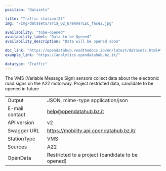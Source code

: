 ```yaml
---
position: "Datasets"

title: "Traffic station(2)"
img: "/img/datasets/aria_02_BrennerLEC_fase2.jpg"

availability: "tobe-opened"
availability_label: "Data to be Opened"
availability_description: "Data will be opened soon"

doc_link: "https://opendatahub.readthedocs.io/en/latest/datasets.html#trafficstation-vms-dataset"
example_link: "https://analytics.opendatahub.bz.it/"

datatype: "Traffic"
---
```


The VMS (Variable Message Sign) sensors collect data about the electronic road signs on the A22 motorway. Project restricted data, candidate to be opened in future

|                |                                                  |
| :------------- | ------------------------------------------------ |
| Output         | JSON, mime-type application/json                 |
| E-mail contact | help@opendatahub.bz.it                           |
| API version    | v2                                               |
| Swagger URL    | https://mobility.api.opendatahub.bz.it/          |
| StationType    | [VMS](https://mobility.api.opendatahub.bz.it/v2/flat/VMS)                                       |
| Sources        | A22                                              |
| OpenData       | Restricted to a project (candidate to be opened) |
